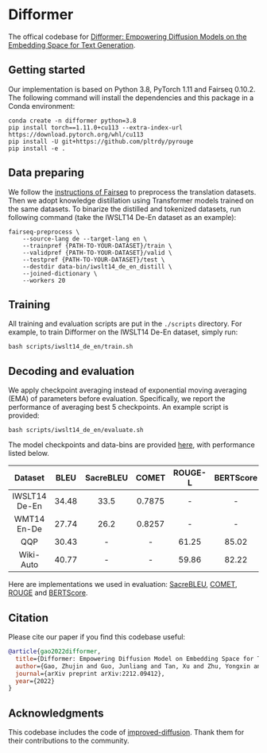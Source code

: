 # Difformer

The offical codebase for [Difformer: Empowering Diffusion Models on the Embedding Space for Text Generation](https://arxiv.org/abs/2212.09412).

## Getting started

Our implementation is based on Python 3.8, PyTorch 1.11 and Fairseq 0.10.2. The following command will install the dependencies and this package in a Conda environment:

```shell
conda create -n difformer python=3.8
pip install torch==1.11.0+cu113 --extra-index-url https://download.pytorch.org/whl/cu113
pip install -U git+https://github.com/pltrdy/pyrouge
pip install -e .
```

## Data preparing

We follow the [instructions of Fairseq](https://github.com/facebookresearch/fairseq/tree/main/examples/translation#iwslt14-german-to-english-transformer) to preprocess the translation datasets. Then we adopt knowledge distillation using Transformer models trained on the same datasets. To binarize the distilled and tokenized datasets, run following command (take the IWSLT14 De-En dataset as an example):

```shell
fairseq-preprocess \
    --source-lang de --target-lang en \
    --trainpref {PATH-TO-YOUR-DATASET}/train \
    --validpref {PATH-TO-YOUR-DATASET}/valid \
    --testpref {PATH-TO-YOUR-DATASET}/test \
    --destdir data-bin/iwslt14_de_en_distill \
    --joined-dictionary \
    --workers 20
```

## Training

All training and evaluation scripts are put in the `./scripts` directory. For example, to train Difformer on the IWSLT14 De-En dataset, simply run:

```shell
bash scripts/iwslt14_de_en/train.sh
```

## Decoding and evaluation

We apply checkpoint averaging instead of exponential moving averaging (EMA) of parameters before evaluation. Specifically, we report the performance of averaging best 5 checkpoints. An example script is provided:

```shell
bash scripts/iwslt14_de_en/evaluate.sh
```

The model checkpoints and data-bins are provided [here](https://drive.google.com/drive/folders/1XpF6sPd7EPcnz9uEA8-dplRvOAqeUlx1), with performance listed below.

|    Dataset    | BLEU  | SacreBLEU | COMET  | ROUGE-L | BERTScore |
| :-----------: | :---: | :-------: | :----: | :-----: | :-------: |
| IWSLT14 De-En | 34.48 |   33.5    | 0.7875 |    -    |     -     |
|  WMT14 En-De  | 27.74 |   26.2    | 0.8257 |    -    |     -     |
|      QQP      | 30.43 |     -     |   -    |  61.25  |   85.02   |
|   Wiki-Auto   | 40.77 |     -     |   -    |  59.86  |   82.22   |

Here are implementations we used in evaluation: [SacreBLEU](https://github.com/mjpost/sacrebleu), [COMET](https://github.com/Unbabel/COMET), [ROUGE](https://github.com/pltrdy/files2rouge) and [BERTScore](https://github.com/Tiiiger/bert_score).

## Citation

Please cite our paper if you find this codebase useful:

```bibtex
@article{gao2022difformer,
  title={Difformer: Empowering Diffusion Model on Embedding Space for Text Generation},
  author={Gao, Zhujin and Guo, Junliang and Tan, Xu and Zhu, Yongxin and Zhang, Fang and Bian, Jiang and Xu, Linli},
  journal={arXiv preprint arXiv:2212.09412},
  year={2022}
}
```

## Acknowledgments

This codebase includes the code of [improved-diffusion](https://github.com/openai/improved-diffusion). Thank them for their contributions to the community.
